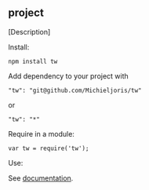 project
--------

[Description]

Install:

    npm install tw
	
Add dependency to your project with

    "tw": "git@github.com/Michieljoris/tw"
	
or

	"tw": "*"

Require in a module:

    var tw = require('tw');

Use:

See [documentation](https://rawgithub.com/Michieljoris/tw/master/docs/tw.html).






